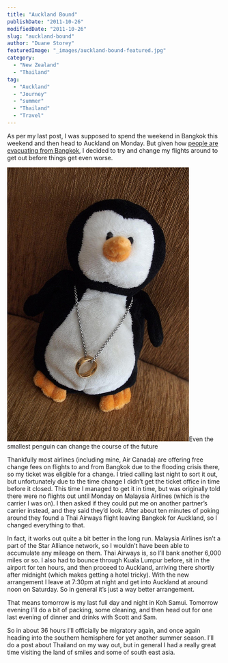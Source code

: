 ```yaml
---
title: "Auckland Bound"
publishDate: "2011-10-26"
modifiedDate: "2011-10-26"
slug: "auckland-bound"
author: "Duane Storey"
featuredImage: "_images/auckland-bound-featured.jpg"
category:
  - "New Zealand"
  - "Thailand"
tag:
  - "Auckland"
  - "Journey"
  - "summer"
  - "Thailand"
  - "Travel"
---
```


As per my last post, I was supposed to spend the weekend in Bangkok this weekend and then head to Auckland on Monday. But given how [people are evacuating from Bangkok](http://www.telegraph.co.uk/news/worldnews/asia/thailand/8850545/Thailand-floods-Bangkok-Hilton-evacuated-as-city-prepares-for-worst.html), I decided to try and change my flights around to get out before things get even worse.

[![](_images/auckland-bound-1.jpg "Waddles")](http://www.migratorynerd.com/wordpress/wp-content/uploads/2011/10/6285017354_eff2339d81_z-1.jpg)Even the smallest penguin can change the course of the future



Thankfully most airlines (including mine, Air Canada) are offering free change fees on flights to and from Bangkok due to the flooding crisis there, so my ticket was eligible for a change. I tried calling last night to sort it out, but unfortunately due to the time change I didn’t get the ticket office in time before it closed. This time I managed to get it in time, but was originally told there were no flights out until Monday on Malaysia Airlines (which is the carrier I was on). I then asked if they could put me on another partner’s carrier instead, and they said they’d look. After about ten minutes of poking around they found a Thai Airways flight leaving Bangkok for Auckland, so I changed everything to that.

In fact, it works out quite a bit better in the long run. Malaysia Airlines isn’t a part of the Star Alliance network, so I wouldn’t have been able to accumulate any mileage on them. Thai Airways is, so I’ll bank another 6,000 miles or so. I also had to bounce through Kuala Lumpur before, sit in the airport for ten hours, and then proceed to Auckland, arriving there shortly after midnight (which makes getting a hotel tricky). With the new arrangement I leave at 7:30pm at night and get into Auckland at around noon on Saturday. So in general it’s just a way better arrangement.

That means tomorrow is my last full day and night in Koh Samui. Tomorrow evening I’ll do a bit of packing, some cleaning, and then head out for one last evening of dinner and drinks with Scott and Sam.

So in about 36 hours I’ll officially be migratory again, and once again heading into the southern hemisphere for yet another summer season. I’ll do a post about Thailand on my way out, but in general I had a really great time visiting the land of smiles and some of south east asia.